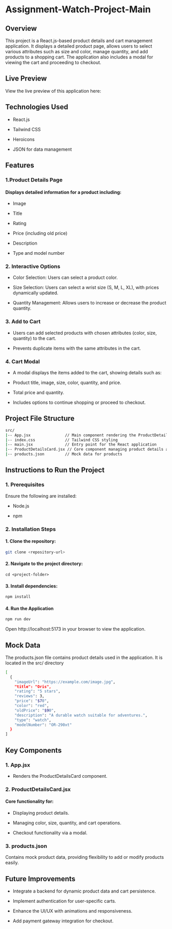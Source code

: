 
# Assignment-Watch-Project-Main


## Overview
This project is a React.js-based product details and cart management application. It displays a detailed product page, allows users to select various attributes such as size and color, manage quantity, and add products to a shopping cart. The application also includes a modal for viewing the cart and proceeding to checkout.


## Live Preview

View the live preview of this application here:  



## Technologies Used

- React.js

- Tailwind CSS

- Heroicons

- JSON for data management




## Features

### 1.Product Details Page

#### Displays detailed information for a product including:

- Image

- Title

- Rating

- Price (including old price)

- Description

- Type and model number

### 2. Interactive Options

- Color Selection: Users can select a product color.

- Size Selection: Users can select a wrist size (S, M, L, XL), with prices dynamically updated.

- Quantity Management: Allows users to increase or decrease the product quantity.

### 3. Add to Cart

- Users can add selected products with chosen attributes (color, size, quantity) to the cart.

- Prevents duplicate items with the same attributes in the cart.

### 4. Cart Modal

- A modal displays the items added to the cart, showing details such as:

- Product title, image, size, color, quantity, and price.

- Total price and quantity.

- Includes options to continue shopping or proceed to checkout.
## Project File Structure

```bash
src/
|-- App.jsx               // Main component rendering the ProductDetailsCard component
|-- index.css             // Tailwind CSS styling
|-- main.jsx              // Entry point for the React application
|-- ProductDetailsCard.jsx // Core component managing product details and cart functionality
|-- products.json         // Mock data for products
```


## Instructions to Run the Project

### 1. Prerequisites

Ensure the following are installed:

- Node.js

- npm

### 2. Installation Steps
  #### 1. Clone the repository:
  ```bash
  git clone <repository-url>
  ```

  #### 2. Navigate to the project directory:
    
    cd <project-folder>
  
  #### 3. Install dependencies:
```bash 
npm install
```
  #### 4. Run the Application
```bash 
npm run dev
```
Open http://localhost:5173 in your browser to view the application.



## Mock Data
The products.json file contains product details used in the application. It is located in the src/ directory

```bash
[
  {
    "imageUrl": "https://example.com/image.jpg",
    "title": "Oris",
    "rating": "5 stars",
    "reviews": 3,
    "price": "$70",
    "color": "red",
    "oldPrice": "$90",
    "description": "A durable watch suitable for adventures.",
    "type": "watch",
    "modelNumber": "OR-290xt"
  }
]
```

## Key Components

### 1. App.jsx

- Renders the ProductDetailsCard component.

### 2. ProductDetailsCard.jsx

 #### Core functionality for:

- Displaying product details.

- Managing color, size, quantity, and cart operations.

- Checkout functionality via a modal.

### 3. products.json

Contains mock product data, providing flexibility to add or modify products easily.


## Future Improvements

- Integrate a backend for dynamic product data and cart persistence.

- Implement authentication for user-specific carts.

- Enhance the UI/UX with animations and responsiveness.

- Add payment gateway integration for checkout.




    

  


    
